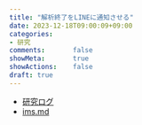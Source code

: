 ```yaml
---
title: "解析終了をLINEに通知させる"
date: 2023-12-18T09:00:09+09:00
categories:
- 研究
comments:       false
showMeta:       true
showActions:    false
draft: true
---
```


- [研究ログ](res2023.ddd3h.net)
- [ims.md](ims)
